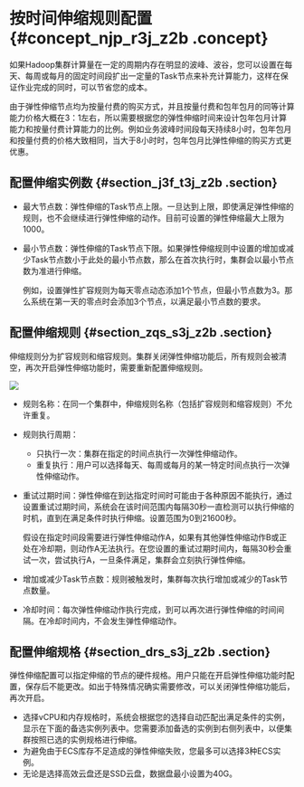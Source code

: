# 按时间伸缩规则配置 {#concept_njp_r3j_z2b .concept}

如果Hadoop集群计算量在一定的周期内存在明显的波峰、波谷，您可以设置在每天、每周或每月的固定时间段扩出一定量的Task节点来补充计算能力，这样在保证作业完成的同时，可以节省您的成本。

由于弹性伸缩节点均为按量付费的购买方式，并且按量付费和包年包月的同等计算能力价格大概在3：1左右，所以需要根据您的弹性伸缩时间来设计包年包月计算能力和按量付费计算能力的比例。例如业务波峰时间段每天持续8小时，包年包月和按量付费的价格大致相同，当大于8小时时，包年包月比弹性伸缩的购买方式更优惠。

## 配置伸缩实例数 {#section_j3f_t3j_z2b .section}

-   最大节点数：弹性伸缩的Task节点上限。一旦达到上限，即使满足弹性伸缩的规则，也不会继续进行弹性伸缩的动作。目前可设置的弹性伸缩最大上限为1000。
-   最小节点数：弹性伸缩的Task节点下限。如果弹性伸缩规则中设置的增加或减少Task节点数小于此处的最小节点数，那么在首次执行时，集群会以最小节点数为准进行伸缩。

    例如，设置弹性扩容规则为每天零点动态添加1个节点，但最小节点数为3。那么系统在第一天的零点时会添加3个节点，以满足最小节点数的要求。


## 配置伸缩规则 {#section_zqs_s3j_z2b .section}

伸缩规则分为扩容规则和缩容规则。集群关闭弹性伸缩功能后，所有规则会被清空，再次开启弹性伸缩功能时，需要重新配置伸缩规则。

![](http://static-aliyun-doc.oss-cn-hangzhou.aliyuncs.com/assets/img/17958/154201620010971_zh-CN.png)

-   规则名称：在同一个集群中，伸缩规则名称（包括扩容规则和缩容规则）不允许重复。
-   规则执行周期：
    -   只执行一次：集群在指定的时间点执行一次弹性伸缩动作。
    -   重复执行：用户可以选择每天、每周或每月的某一特定时间点执行一次弹性伸缩动作。
-   重试过期时间：弹性伸缩在到达指定时间时可能由于各种原因不能执行，通过设置重试过期时间，系统会在该时间范围内每隔30秒一直检测可以执行伸缩的时机，直到在满足条件时执行伸缩。设置范围为0到21600秒。

    假设在指定时间段需要进行弹性伸缩动作A，如果有其他弹性伸缩动作B或正处在冷却期，则动作A无法执行。在您设置的重试过期时间内，每隔30秒会重试一次，尝试执行A，一旦条件满足，集群会立刻执行弹性伸缩。

-   增加或减少Task节点数：规则被触发时，集群每次执行增加或减少的Task节点数量。
-   冷却时间：每次弹性伸缩动作执行完成，到可以再次进行弹性伸缩的时间间隔。在冷却时间内，不会发生弹性伸缩动作。

## 配置伸缩规格 {#section_drs_s3j_z2b .section}

弹性伸缩配置可以指定伸缩的节点的硬件规格。用户只能在开启弹性伸缩功能时配置，保存后不能更改。如出于特殊情况确实需要修改，可以关闭弹性伸缩功能后，再次开启。

-   选择vCPU和内存规格时，系统会根据您的选择自动匹配出满足条件的实例，显示在下面的备选实例列表中。您需要添加备选的实例到右侧列表中，以便集群按照已选的实例规格进行伸缩。
-   为避免由于ECS库存不足造成的弹性伸缩失败，您最多可以选择3种ECS实例。
-   无论是选择高效云盘还是SSD云盘，数据盘最小设置为40G。

